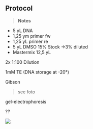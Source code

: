 ﻿---
aimtask: PCR with K1, K2a, K3a 3% DMSO and gel-electrophoresis  
protocol: "-"  
date: 2019-07-10  
participants: Antonio Maccataio, Lisa Vogg, Marie Wiedemann
---  
  
## Protocol 
> **Notes**

-   5 yL DNA
-   1,25 ym primer fw
-   1,25 yL primer re
-   5 yL DMSO 15% Stock ->3% diluted
-   Mastermix 12,5 yL

2x 1:100 Dilution

1mM TE (DNA storage at -20°)

  

Gibson

>see foto

  

gel-electrophoresis

??

![](/labjournal-entries/images/C374518F-2355-4212-A19A-9E432DE22E42.jpeg)
